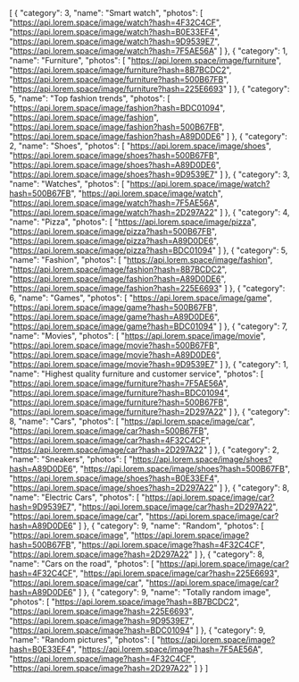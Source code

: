 [
{
"category": 3,
"name": "Smart watch",
"photos": [
"https://api.lorem.space/image/watch?hash=4F32C4CF",
"https://api.lorem.space/image/watch?hash=B0E33EF4",
"https://api.lorem.space/image/watch?hash=9D9539E7",
"https://api.lorem.space/image/watch?hash=7F5AE56A"
]
},
{
"category": 1,
"name": "Furniture",
"photos": [
"https://api.lorem.space/image/furniture",
"https://api.lorem.space/image/furniture?hash=8B7BCDC2",
"https://api.lorem.space/image/furniture?hash=500B67FB",
"https://api.lorem.space/image/furniture?hash=225E6693"
]
},
{
"category": 5,
"name": "Top fashion trends",
"photos": [
"https://api.lorem.space/image/fashion?hash=BDC01094",
"https://api.lorem.space/image/fashion",
"https://api.lorem.space/image/fashion?hash=500B67FB",
"https://api.lorem.space/image/fashion?hash=A89D0DE6"
]
},
{
"category": 2,
"name": "Shoes",
"photos": [
"https://api.lorem.space/image/shoes",
"https://api.lorem.space/image/shoes?hash=500B67FB",
"https://api.lorem.space/image/shoes?hash=A89D0DE6",
"https://api.lorem.space/image/shoes?hash=9D9539E7"
]
},
{
"category": 3,
"name": "Watches",
"photos": [
"https://api.lorem.space/image/watch?hash=500B67FB",
"https://api.lorem.space/image/watch",
"https://api.lorem.space/image/watch?hash=7F5AE56A",
"https://api.lorem.space/image/watch?hash=2D297A22"
]
},
{
"category": 4,
"name": "Pizza",
"photos": [
"https://api.lorem.space/image/pizza",
"https://api.lorem.space/image/pizza?hash=500B67FB",
"https://api.lorem.space/image/pizza?hash=A89D0DE6",
"https://api.lorem.space/image/pizza?hash=BDC01094"
]
},
{
"category": 5,
"name": "Fashion",
"photos": [
"https://api.lorem.space/image/fashion",
"https://api.lorem.space/image/fashion?hash=8B7BCDC2",
"https://api.lorem.space/image/fashion?hash=A89D0DE6",
"https://api.lorem.space/image/fashion?hash=225E6693"
]
},
{
"category": 6,
"name": "Games",
"photos": [
"https://api.lorem.space/image/game",
"https://api.lorem.space/image/game?hash=500B67FB",
"https://api.lorem.space/image/game?hash=A89D0DE6",
"https://api.lorem.space/image/game?hash=BDC01094"
]
},
{
"category": 7,
"name": "Movies",
"photos": [
"https://api.lorem.space/image/movie",
"https://api.lorem.space/image/movie?hash=500B67FB",
"https://api.lorem.space/image/movie?hash=A89D0DE6",
"https://api.lorem.space/image/movie?hash=9D9539E7"
]
},
{
"category": 1,
"name": "Highest quality furniture and customer service",
"photos": [
"https://api.lorem.space/image/furniture?hash=7F5AE56A",
"https://api.lorem.space/image/furniture?hash=BDC01094",
"https://api.lorem.space/image/furniture?hash=500B67FB",
"https://api.lorem.space/image/furniture?hash=2D297A22"
]
},
{
"category": 8,
"name": "Cars",
"photos": [
"https://api.lorem.space/image/car",
"https://api.lorem.space/image/car?hash=500B67FB",
"https://api.lorem.space/image/car?hash=4F32C4CF",
"https://api.lorem.space/image/car?hash=2D297A22"
]
},
{
"category": 2,
"name": "Sneakers",
"photos": [
"https://api.lorem.space/image/shoes?hash=A89D0DE6",
"https://api.lorem.space/image/shoes?hash=500B67FB",
"https://api.lorem.space/image/shoes?hash=B0E33EF4",
"https://api.lorem.space/image/shoes?hash=2D297A22"
]
},
{
"category": 8,
"name": "Electric Cars",
"photos": [
"https://api.lorem.space/image/car?hash=9D9539E7",
"https://api.lorem.space/image/car?hash=2D297A22",
"https://api.lorem.space/image/car",
"https://api.lorem.space/image/car?hash=A89D0DE6"
]
},
{
"category": 9,
"name": "Random",
"photos": [
"https://api.lorem.space/image",
"https://api.lorem.space/image?hash=500B67FB",
"https://api.lorem.space/image?hash=4F32C4CF",
"https://api.lorem.space/image?hash=2D297A22"
]
},
{
"category": 8,
"name": "Cars on the road",
"photos": [
"https://api.lorem.space/image/car?hash=4F32C4CF",
"https://api.lorem.space/image/car?hash=225E6693",
"https://api.lorem.space/image/car",
"https://api.lorem.space/image/car?hash=A89D0DE6"
]
},
{
"category": 9,
"name": "Totally random image",
"photos": [
"https://api.lorem.space/image?hash=8B7BCDC2",
"https://api.lorem.space/image?hash=225E6693",
"https://api.lorem.space/image?hash=9D9539E7",
"https://api.lorem.space/image?hash=BDC01094"
]
},
{
"category": 9,
"name": "Random pictures",
"photos": [
"https://api.lorem.space/image?hash=B0E33EF4",
"https://api.lorem.space/image?hash=7F5AE56A",
"https://api.lorem.space/image?hash=4F32C4CF",
"https://api.lorem.space/image?hash=2D297A22"
]
}
]
